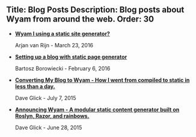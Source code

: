 Title: Blog Posts
Description: Blog posts about Wyam from around the web.
Order: 30
---

- **[Wyam I using a static site generator?](http://arjanvanrijn.com/posts/Wyam-i-using-a-static-site-generator)**

  Arjan van Rijn - March 23, 2016

- **[Setting up a blog with static page generator](http://gniriki.com/posts/Setting-up-the-blog)**

  Bartosz Borowiecki - February 6, 2016

- **[Converting My Blog to Wyam - How I went from compiled to static in less than a day.](http://daveaglick.com/posts/converting-my-blog-to-wyam)**

  Dave Glick - July 7, 2015

- **[Announcing Wyam - A modular static content generator built on Roslyn, Razor, and rainbows.](http://daveaglick.com/posts/announcing-wyam)**

  Dave Glick - June 28, 2015